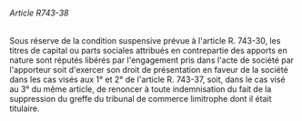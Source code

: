 ###### Article R743-38

Sous réserve de la condition suspensive prévue à l'article R. 743-30, les titres de capital ou parts sociales attribués en contrepartie des apports en nature sont réputés libérés par l'engagement pris dans l'acte de société par l'apporteur soit d'exercer son droit de présentation en faveur de la société dans les cas visés aux 1° et 2° de l'article R. 743-37, soit, dans le cas visé au 3° du même article, de renoncer à toute indemnisation du fait de la suppression du greffe du tribunal de commerce limitrophe dont il était titulaire.

